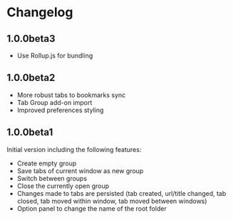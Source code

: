 # Changelog

## 1.0.0beta3

* Use Rollup.js for bundling

## 1.0.0beta2

* More robust tabs to bookmarks sync
* Tab Group add-on import
* Improved preferences styling

## 1.0.0beta1

Initial version including the following features:

* Create empty group
* Save tabs of current window as new group
* Switch between groups
* Close the currently open group
* Changes made to tabs are persisted (tab created, url/title changed, tab closed, tab moved within window, tab moved between windows)
* Option panel to change the name of the root folder
